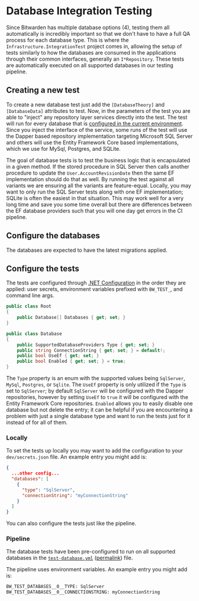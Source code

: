 # Database Integration Testing

Since Bitwarden has multiple database options (4), testing them all automatically is incredibly
important so that we don't have to have a full QA process for each database type. This is where the
`Infrastructure.IntegrationTest` project comes in, allowing the setup of tests similarly to how the
databases are consumed in the applications through their common interfaces, generally an
`I*Repository`. These tests are automatically executed on all supported databases in our testing
pipeline.

## Creating a new test

To create a new database test just add the `[DatabaseTheory]` and `[DatabaseData]` attributes to
test. Now, in the parameters of the test you are able to "inject" any repository layer services
directly into the test. The test will run for every database that is
[configured in the current environment](#configure-the-tests). Since you inject the interface of the
service, some runs of the test will use the Dapper based repository implementation targeting
Microsoft SQL Server and others will use the Entity Framework Core based implementations, which we
use for MySql, Postgres, and SQLite.

The goal of database tests is to test the business logic that is encapsulated in a given method. If
the stored procedure in SQL Server then calls another procedure to update the
`User.AccountRevisionDate` then the same EF implementation should do that as well. By running
the test against all variants we are ensuring all the variants are feature-equal. Locally, you may
want to only run the SQL Server tests along with one EF implementation; SQLite is often the easiest in that situation.
This may work well for a very long time and save you some time overall but there are differences
between the EF database providers such that you will one day get errors in the CI pipeline.

## Configure the databases

The databases are expected to have the latest migrations applied.

## Configure the tests

The tests are configured through
[.NET Configuration](https://learn.microsoft.com/en-us/dotnet/core/extensions/configuration) in the
order they are applied: user secrets, environment variables prefixed with `BW_TEST_`, and command
line args.

```csharp
public class Root
{
    public Database[] Databases { get; set; }
}

public class Database
{
    public SupportedDatabaseProviders Type { get; set; }
    public string ConnectionString { get; set; } = default!;
    public bool UseEf { get; set; }
    public bool Enabled { get; set; } = true;
}
```

The `Type` property is an enum with the supported values being `SqlServer`, `MySql`, `Postgres`, or
`Sqlite`. The `UseEf` property is only utilized if the `Type` is set to `SqlServer`; by default
`SqlServer` will be configured with the Dapper repositories, however by setting `UseEf` to `true` it
will be configured with the Entity Framework Core repositories. `Enabled` allows you to easily
disable one database but not delete the entry; it can be helpful if you are encountering a problem
with just a single database type and want to run the tests just for it instead of for all of them.

### Locally

To set the tests up locally you may want to add the configuration to your `dev/secrets.json` file.
An example entry you might add is:

```json
{
  ...other config...
  "databases": [
    {
      "type": "SqlServer",
      "connectionString": "myConnectionString"
    }
  ]
}
```

You can also configure the tests just like the pipeline.

### Pipeline

The database tests have been pre-configured to run on all supported databases in the
[`test-database.yml`](https://github.com/bitwarden/server/blob/main/.github/workflows/test-database.yml)
([permalink](https://github.com/bitwarden/server/blob/f7bc5dfb2ea31ca7b4c36238295cdcc4008ad958/.github/workflows/test-database.yml))
file.

The pipeline uses environment variables. An example entry you might add is:

```bash
BW_TEST_DATABASES__0__TYPE: SqlServer
BW_TEST_DATABASES__0__CONNECTIONSTRING: myConnectionString
```
